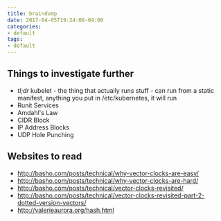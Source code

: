 ```yaml
---
title: braindump
date: 2017-04-05T19:24:08-04:00
categories:
- default
tags:
- default
---
```


Things to investigate further
---
- *tl;dr* kubelet - the thing that actually runs stuff - can run from a static manifest, anything you put in /etc/kubernetes, it will run
- Runit Services
- Amdahl's Law
- CIDR Block
- IP Address Blocks
- UDP Hole Punching

Websites to read
---
- http://basho.com/posts/technical/why-vector-clocks-are-easy/
- http://basho.com/posts/technical/why-vector-clocks-are-hard/
- http://basho.com/posts/technical/vector-clocks-revisited/
- http://basho.com/posts/technical/vector-clocks-revisited-part-2-dotted-version-vectors/
- http://valerieaurora.org/hash.html
